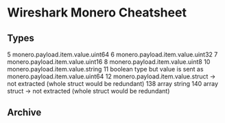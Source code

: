 # Wireshark Monero Cheatsheet

## Types
5 monero.payload.item.value.uint64
6 monero.payload.item.value.uint32
7 monero.payload.item.value.uint16
8 monero.payload.item.value.uint8
10 monero.payload.item.value.string
11 boolean type but value is sent as monero.payload.item.value.uint64
12 monero.payload.item.value.struct -> not extracted (whole struct would be redundant)
138 array string
140 array struct -> not extracted (whole struct would be redundant)






## Archive